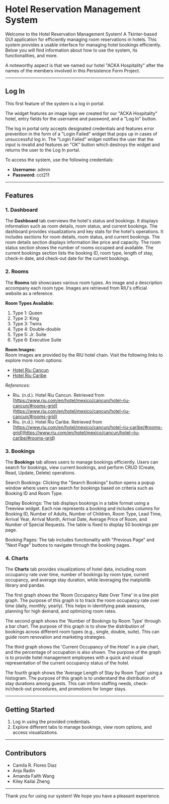 # Hotel Reservation Management System

Welcome to the Hotel Reservation Management System! A Tkinter-based GUI application for efficiently managing room reservations in hotels.
This system provides a usable interface for managing hotel bookings efficiently. Below you will find information about how to use the system, its functionalities, and more.

A noteworthy aspect is that we named our hotel "ACKA Hospitality" after the names of the members involved in this Persistence Form Project.

---

## Log In

This first feature of the system is a log in portal.

The widget features an image logo we created for our "ACKA Hospitality" hotel, entry fields for the username and password, and a "Log In" button.

The log in portal only accepts designated credentials and features error prevention in the form of a "Login Failed" widget that pops up in cases of unsuccessful log in. The "Login Failed" widget notifies the user that the input is invalid and features an "OK" button which destroys the widget and returns the user to the Log In portal.

To access the system, use the following credentials:

- **Username:** admin
- **Password:** cct211

---

## Features

### 1. Dashboard

The **Dashboard** tab overviews the hotel's status and bookings. It displays information such as room details, room status, and current bookings. The dashboard provides visualizations and key stats for the hotel's operations. It includes sections for room details, room status, and current bookings. The room details section displays information like price and capacity. The room status section shows the number of rooms occupied and available. The current bookings section lists the booking ID, room type, length of stay, check-in date, and check-out date for the current bookings.

### 2. Rooms

The **Rooms** tab showcases various room types. An image and a description accompany each room type. Images are retrieved from RIU's official website as a reference.

**Room Types Available:**
1. Type 1: Queen
2. Type 2: King
3. Type 3: Twins
4. Type 4: Double-double
5. Type 5: Jr. Suite
6. Type 6: Executive Suite

**Room Images:**  
Room images are provided by the RIU hotel chain. Visit the following links to explore more room options:

- [Hotel Riu Cancun](https://www.riu.com/en/hotel/mexico/cancun/hotel-riu-cancun/#rooms-grid)
- [Hotel Riu Caribe](https://www.riu.com/en/hotel/mexico/cancun/hotel-riu-caribe/#rooms-grid)

*References*:
- Riu. (n.d.). Hotel Riu Cancun. Retrieved from [https://www.riu.com/en/hotel/mexico/cancun/hotel-riu-cancun/#rooms-grid](https://www.riu.com/en/hotel/mexico/cancun/hotel-riu-cancun/#rooms-grid)
- Riu. (n.d.). Hotel Riu Caribe. Retrieved from [https://www.riu.com/en/hotel/mexico/cancun/hotel-riu-caribe/#rooms-grid](https://www.riu.com/en/hotel/mexico/cancun/hotel-riu-caribe/#rooms-grid)

### 3. Bookings

The **Bookings** tab allows users to manage bookings efficiently. Users can search for bookings, view current bookings, and perform CRUD (Create, Read, Update, Delete) operations.

Search Bookings: Clicking the "Search Bookings" button opens a popup window where users can search for bookings based on criteria such as Booking ID and Room Type.

Display Bookings: The tab displays bookings in a table format using a Treeview widget. Each row represents a booking and includes columns for Booking ID, Number of Adults, Number of Children, Room Type, Lead Time, Arrival Year, Arrival Month, Arrival Date, Average Price of Room, and Number of Special Requests. The table is fixed to display 50 bookings per page.

Booking Pages: The tab includes functionality with "Previous Page" and "Next Page" buttons to navigate through the booking pages.

### 4. Charts

The **Charts** tab provides visualizations of hotel data, including room occupancy rate over time, number of bookings by room type, current occupancy, and average stay duration, while leveraging the matplotlib library and pandas.

The first graph shows the 'Room Occupancy Rate Over Time' in a line plot graph. The purpose of this graph is to track the room occupancy rate over time (daily, monthly, yearly). This helps in identifying peak seasons, planning for high demand, and optimizing room rates.

The second graph shows the 'Number of Bookings by Room Type' through a bar chart. The purpose of this graph is to show the distribution of bookings across different room types (e.g., single, double, suite). This can guide room renovation and marketing strategies.

The third graph shows the 'Current Occupancy of the Hotel' in a pie chart, and the percentage of occupation is also shown. The purpose of the graph is to provide hotel management employees with a quick and visual representation of the current occupancy status of the hotel.

The fourth graph shows the 'Average Length of Stay by Room Type' using a histogram. The purpose of this graph is to understand the distribution of stay durations among guests. This can inform staffing needs, check-in/check-out procedures, and promotions for longer stays.

---

## Getting Started

1. Log in using the provided credentials.
2. Explore different tabs to manage bookings, view room options, and access visualizations.

---

## Contributors

- Camila R. Flores Diaz
- Anja Radin
- Amanda Faith Wang
- Kiley Kailai Zheng

---

Thank you for using our system! We hope you have a pleasant experience.
